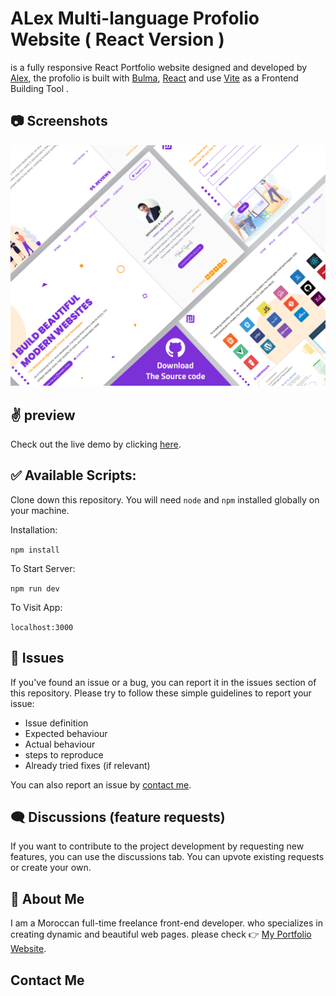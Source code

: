 <!-- @format -->

# ALex Multi-language Profolio Website ( React Version )

is a fully responsive React Portfolio website designed and developed by [Alex](https://eljaouadi.online), the profolio is built with [Bulma](https://bulma.io), [React](https://reactjs.org) and use [Vite](https://vitejs.dev/) as a Frontend Building Tool .

## 📷 Screenshots

![Screenshot](https://raw.githubusercontent.com/Jaouadi7/eljaouadi-portfolio/ad20a8fe6024f723ee6dd7ad4f8fb3e22aa57ca1/offer.jpg)

## ✌️ preview

Check out the live demo by clicking [here](https://eljaouadi.online).

## ✅ Available Scripts:

Clone down this repository. You will need `node` and `npm` installed globally on your machine.

Installation:

`npm install`

To Start Server:

`npm run dev`

To Visit App:

`localhost:3000`

## 🍔 Issues

If you've found an issue or a bug, you can report it in the issues section of this repository. Please try to follow these simple guidelines to report your issue:

- Issue definition
- Expected behaviour
- Actual behaviour
- steps to reproduce
- Already tried fixes (if relevant)

You can also report an issue by [contact me](maryinkself@gmail.com).

## 🗨️ Discussions (feature requests)

If you want to contribute to the project development by requesting new features, you can use the discussions tab. You can upvote existing requests or create your own.

## 🚀 About Me

I am a Moroccan full-time freelance front-end developer. who specializes in creating dynamic and beautiful web pages. please check 👉 [My Portfolio Website](https://my-portfolio-9wx1tntww-alexs-projects-0206e38f.vercel.app/).

## Contact Me
